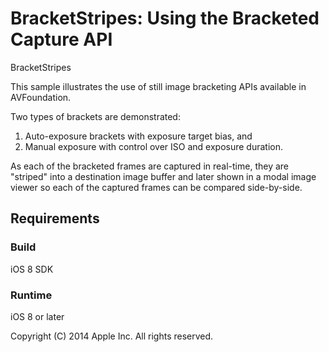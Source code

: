# BracketStripes: Using the Bracketed Capture API

BracketStripes

This sample illustrates the use of still image bracketing APIs available in AVFoundation.

Two types of brackets are demonstrated:

1. Auto-exposure brackets with exposure target bias, and
1. Manual exposure with control over ISO and exposure duration.

As each of the bracketed frames are captured in real-time, they are "striped" into a destination image buffer and later shown in a modal image viewer so each of the captured frames can be compared side-by-side.

## Requirements

### Build

iOS 8 SDK

### Runtime

iOS 8 or later

Copyright (C) 2014 Apple Inc. All rights reserved.
